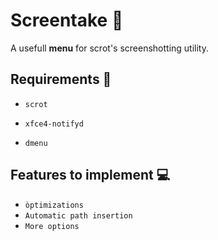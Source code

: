 # Screentake 🎥
A usefull **menu** for scrot's screenshotting utility.

## Requirements 👐
* `scrot`

* `xfce4-notifyd` 

* `dmenu` 

## Features to implement 💻
* `òptimizations` 
* `Automatic path insertion`
* `More options`
